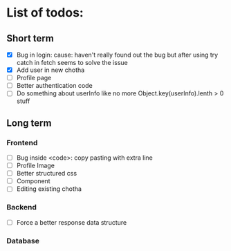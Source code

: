 # List of todos:

## Short term

- [x] Bug in login: cause: haven't really found out the bug but after using try catch in fetch seems to solve the issue
- [x] Add user in new chotha
- [ ] Profile page
- [ ] Better authentication code
- [ ] Do something about userInfo like no more Object.key(userInfo).lenth > 0 stuff

## Long term

### Frontend

- [ ] Bug inside \<code\>: copy pasting with extra line
- [ ] Profile Image
- [ ] Better structured css
- [ ] Component
- [ ] Editing existing chotha

### Backend

- [ ] Force a better response data structure

### Database
